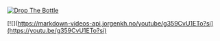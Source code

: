 [![Drop The Bottle](https://img.youtube.com/vi/g359CvU1ETo?si/1.jpg)](https://www.youtube.com/watch?v=g359CvU1ETo?si)

[![](https://markdown-videos-api.jorgenkh.no/youtube/g359CvU1ETo?si](https://youtu.be/g359CvU1ETo?si)
